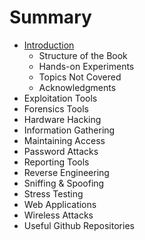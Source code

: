 # Summary

* [Introduction](README.md)
   * Structure of the Book
   * Hands-on Experiments
   * Topics Not Covered
   * Acknowledgments
* Exploitation Tools
* Forensics Tools
* Hardware Hacking
* Information Gathering
* Maintaining Access
* Password Attacks
* Reporting Tools
* Reverse Engineering
* Sniffing & Spoofing
* Stress Testing
* Web Applications
* Wireless Attacks
* Useful Github Repositories

